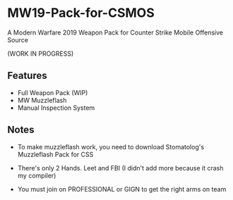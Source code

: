 # MW19-Pack-for-CSMOS
A Modern Warfare 2019 Weapon Pack for Counter Strike Mobile Offensive Source

(WORK IN PROGRESS)

## Features
- Full Weapon Pack (WIP)
- MW Muzzleflash
- Manual Inspection System

## Notes
- To make muzzleflash work, you need to download Stomatolog's Muzzleflash Pack for CSS

- There's only 2 Hands. Leet and FBI (I didn't add more because it crash my compiler)

- You must join on PROFESSIONAL or GIGN to get the right arms on team

